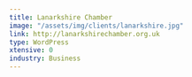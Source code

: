 ```yaml
---
title: Lanarkshire Chamber
image: "/assets/img/clients/lanarkshire.jpg"
link: http://lanarkshirechamber.org.uk
type: WordPress
xtensive: 0
industry: Business
---
```


